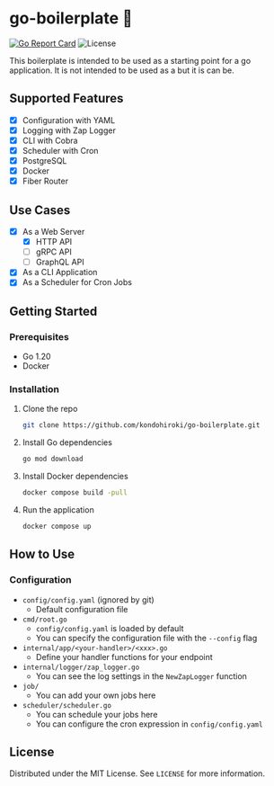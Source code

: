 # go-boilerplate :rocket:
[![Go Report Card](https://goreportcard.com/badge/github.com/kondohiroki/go-boilerplate)](https://goreportcard.com/report/github.com/kondohiroki/go-boilerplate)
![License](https://img.shields.io/github/license/kondohiroki/go-boilerplate)

This boilerplate is intended to be used as a starting point for a go application. It is not intended to be used as a but it is can be.

## Supported Features
- [x] Configuration with YAML
- [x] Logging with Zap Logger
- [x] CLI with Cobra
- [x] Scheduler with Cron
- [x] PostgreSQL
- [x] Docker
- [x] Fiber Router 

## Use Cases
- [x] As a Web Server
  - [x] HTTP API
  - [ ] gRPC API
  - [ ] GraphQL API
- [x] As a CLI Application
- [x] As a Scheduler for Cron Jobs

## Getting Started
### Prerequisites
-  Go 1.20
-  Docker

### Installation
1. Clone the repo
   ```sh
   git clone https://github.com/kondohiroki/go-boilerplate.git
    ```
2. Install Go dependencies
    ```sh
    go mod download
    ```
3. Install Docker dependencies
    ```sh
    docker compose build -pull
    ```
4. Run the application
    ```sh
    docker compose up
    ```

## How to Use
### Configuration
- `config/config.yaml` (ignored by git)
  - Default configuration file
- `cmd/root.go`
  - `config/config.yaml` is loaded by default
  - You can specify the configuration file with the `--config` flag
- `internal/app/<your-handler>/<xxx>.go`
  - Define your handler functions for your endpoint
- `internal/logger/zap_logger.go`
  - You can see the log settings in the `NewZapLogger` function
- `job/`
  - You can add your own jobs here
- `scheduler/scheduler.go`
  - You can schedule your jobs here
  - You can configure the cron expression in `config/config.yaml`

## License
Distributed under the MIT License. See `LICENSE` for more information.
